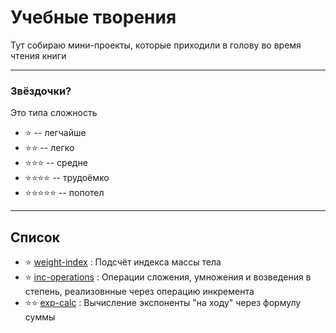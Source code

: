 # Учебные творения

Тут собираю мини-проекты, которые приходили в голову во время чтения книги

----

### Звёздочки?

Это типа сложность

- ⭐ -- легчайше
- ⭐⭐ -- легко
- ⭐⭐⭐ -- средне
- ⭐⭐⭐⭐ -- трудоёмко
- ⭐⭐⭐⭐⭐ -- попотел

----

## Список

- ⭐ [weight-index](https://github.com/andybeardness/Learning-C/tree/main/projects/weight-index) : Подсчёт индекса массы тела
- ⭐ [inc-operations](https://github.com/andybeardness/Learning-C/tree/main/projects/inc-operations) : Операции сложения, умножения и возведения в степень, реализовнные через операцию инкремента
- ⭐⭐ [exp-calc](https://github.com/andybeardness/Learning-C/tree/main/projects/exp-calc) : Вычисление экспоненты "на ходу" через формулу суммы
